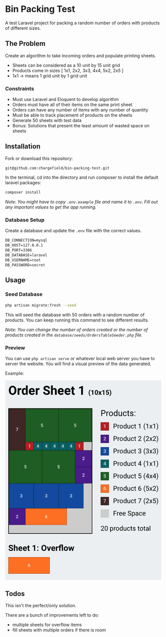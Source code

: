 # Bin Packing Test

A test Laravel project for packing a random number of orders with products of different sizes.

## The Problem

Create an algorithm to take incoming orders and populate printing sheets.

-   Sheets can be considered as a 10 unit by 15 unit grid
-   Products come in sizes [ 1x1, 2x2, 3x3, 4x4, 5x2, 2x5 ]
-   1x1 -> means 1 grid unit by 1 grid unit

### Constraints

-   Must use Laravel and Eloquent to develop algorithm
-   Orders must have all of their items on the same print sheet
-   Orders can have any number of items with any number of quantity
-   Must be able to track placement of products on the sheets
-   Generate 50 sheets with test data
-   Bonus: Solutions that present the least amount of wasted space on sheets

## Installation

Fork or download this repository:

```
git@github.com:chargefield/bin-packing-test.git
```

In the terminal, cd into the directory and run composer to install the default laravel packages:

```bash
composer install
```

_Note: You might have to copy `.env.example` file and name it to `.env`. Fill out any important values to get the app running._

### Database Setup

Create a database and update the `.env` file with the correct values.

```
DB_CONNECTION=mysql
DB_HOST=127.0.0.1
DB_PORT=3306
DB_DATABASE=laravel
DB_USERNAME=root
DB_PASSWORD=secret
```

## Usage

### Seed Database

```bash
php artisan migrate:fresh --seed
```

This will seed the database with 50 orders with a random number of products. You can keep running this command to see different results.

_Note: You can change the number of orders created or the number of products created in the `database/seeds/OrdersTableSeeder.php` file._

### Preview

You can use `php artisan serve` or whatever local web server you have to server the website. You will find a visual preview of the data generated.

Example:

![Screenshot](https://github.com/chargefield/bin-packing-test/blob/master/screenshot.png?raw=true)

## Todos

This isn't the perfect/only solution.

There are a bunch of improvements left to do:

-   multiple sheets for overflow items
-   fill sheets with multiple orders if there is room
